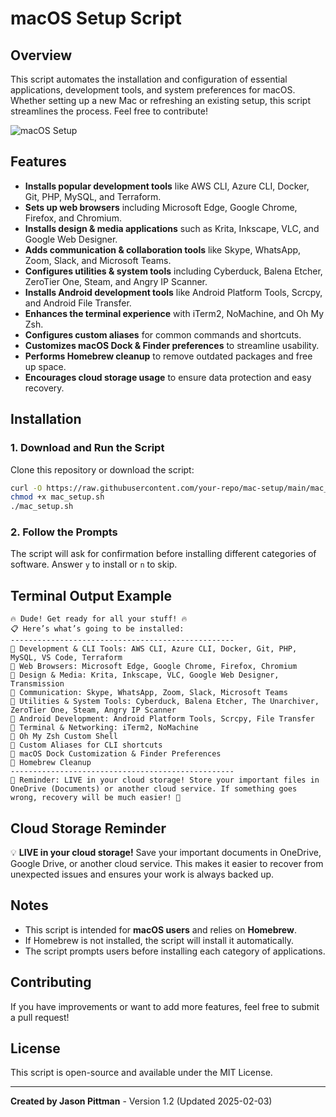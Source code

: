 # macOS Setup Script

## Overview
This script automates the installation and configuration of essential applications, development tools, and system preferences for macOS. Whether setting up a new Mac or refreshing an existing setup, this script streamlines the process. Feel free to contribute!

![macOS Setup](https://upload.wikimedia.org/wikipedia/commons/f/fa/Apple_logo_black.svg)

## Features
- **Installs popular development tools** like AWS CLI, Azure CLI, Docker, Git, PHP, MySQL, and Terraform.
- **Sets up web browsers** including Microsoft Edge, Google Chrome, Firefox, and Chromium.
- **Installs design & media applications** such as Krita, Inkscape, VLC, and Google Web Designer.
- **Adds communication & collaboration tools** like Skype, WhatsApp, Zoom, Slack, and Microsoft Teams.
- **Configures utilities & system tools** including Cyberduck, Balena Etcher, ZeroTier One, Steam, and Angry IP Scanner.
- **Installs Android development tools** like Android Platform Tools, Scrcpy, and Android File Transfer.
- **Enhances the terminal experience** with iTerm2, NoMachine, and Oh My Zsh.
- **Configures custom aliases** for common commands and shortcuts.
- **Customizes macOS Dock & Finder preferences** to streamline usability.
- **Performs Homebrew cleanup** to remove outdated packages and free up space.
- **Encourages cloud storage usage** to ensure data protection and easy recovery.

## Installation
### 1. Download and Run the Script
Clone this repository or download the script:
```bash
curl -O https://raw.githubusercontent.com/your-repo/mac-setup/main/mac_setup.sh
chmod +x mac_setup.sh
./mac_setup.sh
```

### 2. Follow the Prompts
The script will ask for confirmation before installing different categories of software. Answer `y` to install or `n` to skip.

## Terminal Output Example
```
🔥 Dude! Get ready for all your stuff! 🔥
📋 Here’s what’s going to be installed:
--------------------------------------------------
📌 Development & CLI Tools: AWS CLI, Azure CLI, Docker, Git, PHP, MySQL, VS Code, Terraform
📌 Web Browsers: Microsoft Edge, Google Chrome, Firefox, Chromium
📌 Design & Media: Krita, Inkscape, VLC, Google Web Designer, Transmission
📌 Communication: Skype, WhatsApp, Zoom, Slack, Microsoft Teams
📌 Utilities & System Tools: Cyberduck, Balena Etcher, The Unarchiver, ZeroTier One, Steam, Angry IP Scanner
📌 Android Development: Android Platform Tools, Scrcpy, File Transfer
📌 Terminal & Networking: iTerm2, NoMachine
📌 Oh My Zsh Custom Shell
📌 Custom Aliases for CLI shortcuts
📌 macOS Dock Customization & Finder Preferences
📌 Homebrew Cleanup
--------------------------------------------------
💾 Reminder: LIVE in your cloud storage! Store your important files in OneDrive (Documents) or another cloud service. If something goes wrong, recovery will be much easier! 🚀
```

## Cloud Storage Reminder
💡 **LIVE in your cloud storage!** Save your important documents in OneDrive, Google Drive, or another cloud service. This makes it easier to recover from unexpected issues and ensures your work is always backed up.

## Notes
- This script is intended for **macOS users** and relies on **Homebrew**.
- If Homebrew is not installed, the script will install it automatically.
- The script prompts users before installing each category of applications.

## Contributing
If you have improvements or want to add more features, feel free to submit a pull request!

## License
This script is open-source and available under the MIT License.

---
**Created by Jason Pittman** - Version 1.2 (Updated 2025-02-03)

